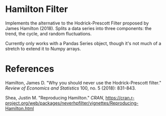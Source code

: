 # Hamilton Filter
Implements the alternative to the Hodrick-Prescott Filter proposed by James Hamilton (2018). Splits a data series into three components: the trend, the cycle, and random fluctuations.  

Currently only works with a Pandas Series object, though it's not much of a stretch to extend it to Numpy arrays.

# References
Hamilton, James D. "Why you should never use the Hodrick-Prescott filter." _Review of Economics and Statistics_ 100, no. 5 (2018): 831-843.

Shea, Justin M. "Reproducing Hamilton." _CRAN_, https://cran.r-project.org/web/packages/neverhpfilter/vignettes/Reproducing-Hamilton.html
